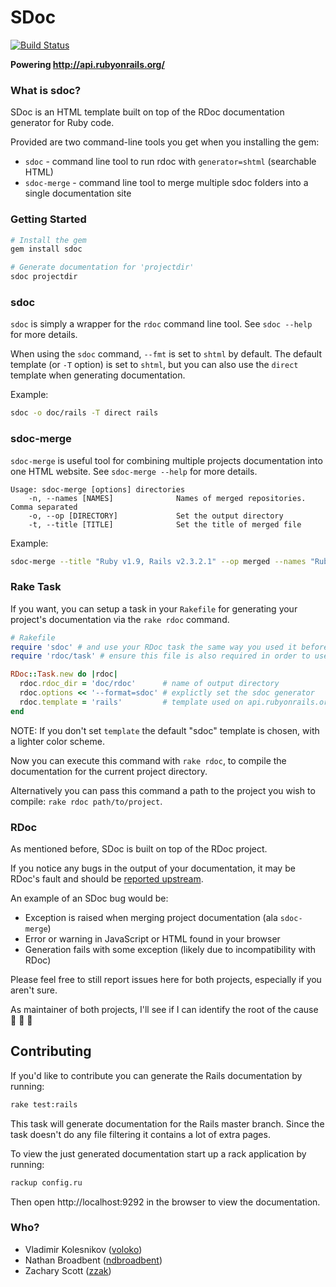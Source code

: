# SDoc

[![Build Status](https://travis-ci.org/zzak/sdoc.svg?branch=master)](https://travis-ci.org/zzak/sdoc)

**Powering http://api.rubyonrails.org/**

### What is sdoc?

SDoc is an HTML template built on top of the RDoc documentation generator for Ruby code.

Provided are two command-line tools you get when you installing the gem:

* `sdoc` - command line tool to run rdoc with `generator=shtml` (searchable HTML)
* `sdoc-merge` - command line tool to merge multiple sdoc folders into a single documentation site

### Getting Started

```bash
# Install the gem
gem install sdoc

# Generate documentation for 'projectdir'
sdoc projectdir
```

### sdoc

`sdoc` is simply a wrapper for the `rdoc` command line tool. See `sdoc --help` for more details.

When using the `sdoc` command, `--fmt` is set to `shtml` by default. The default template (or `-T` option) is set to `shtml`, but you can also use the `direct` template when generating documentation.

Example:

```bash
sdoc -o doc/rails -T direct rails
```

### sdoc-merge

`sdoc-merge` is useful tool for combining multiple projects documentation into one HTML website. See `sdoc-merge --help` for more details.

```
Usage: sdoc-merge [options] directories
    -n, --names [NAMES]              Names of merged repositories. Comma separated
    -o, --op [DIRECTORY]             Set the output directory
    -t, --title [TITLE]              Set the title of merged file
```

Example:

```bash
sdoc-merge --title "Ruby v1.9, Rails v2.3.2.1" --op merged --names "Ruby,Rails" ruby-v1.9 rails-v2.3.2.1
```

### Rake Task

If you want, you can setup a task in your `Rakefile` for generating your project's documentation via the `rake rdoc` command.

```ruby
# Rakefile
require 'sdoc' # and use your RDoc task the same way you used it before
require 'rdoc/task' # ensure this file is also required in order to use `RDoc::Task`

RDoc::Task.new do |rdoc|
  rdoc.rdoc_dir = 'doc/rdoc'      # name of output directory
  rdoc.options << '--format=sdoc' # explictly set the sdoc generator
  rdoc.template = 'rails'         # template used on api.rubyonrails.org
end
```

NOTE: If you don't set `template` the default "sdoc" template is chosen, with a lighter color scheme.

Now you can execute this command with `rake rdoc`, to compile the documentation for the current project directory.

Alternatively you can pass this command a path to the project you wish to compile: `rake rdoc path/to/project`.

### RDoc

As mentioned before, SDoc is built on top of the RDoc project.

If you notice any bugs in the output of your documentation, it may be RDoc's fault and should be [reported upstream](https://github.com/ruby/rdoc/issues/new).

An example of an SDoc bug would be:

* Exception is raised when merging project documentation (ala `sdoc-merge`)
* Error or warning in JavaScript or HTML found in your browser
* Generation fails with some exception (likely due to incompatibility with RDoc)

Please feel free to still report issues here for both projects, especially if you aren't sure.

As maintainer of both projects, I'll see if I can identify the root of the cause :bow: :bow: :bow:

## Contributing

If you'd like to contribute you can generate the Rails documentation by running:

```bash
rake test:rails
```

This task will generate documentation for the Rails master branch.
Since the task doesn't do any file filtering it contains a lot of extra pages.

To view the just generated documentation start up a rack application by running:

```bash
rackup config.ru
```

Then open http://localhost:9292 in the browser to view the documentation.

### Who?

* Vladimir Kolesnikov ([voloko](https://github.com/voloko))
* Nathan Broadbent ([ndbroadbent](https://github.com/ndbroadbent))
* Zachary Scott ([zzak](https://github.com/zzak))
